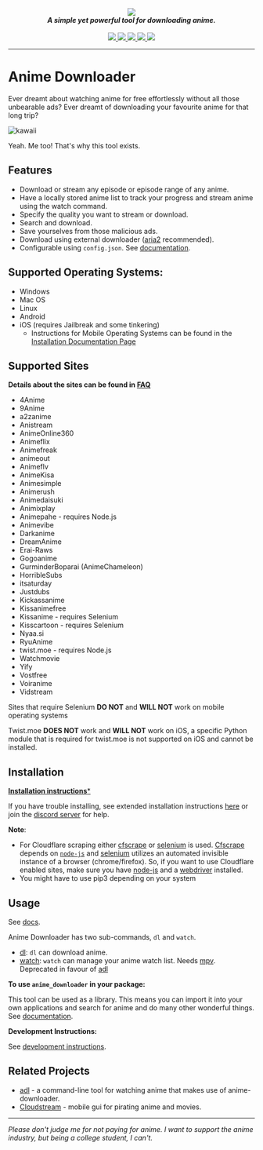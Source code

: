 <div align="center">
<img src="https://i.imgur.com/7De34Nh.png">
<br>
<strong><i>A simple yet powerful tool for downloading anime.</i></strong>
<br>
<br>
<a href="https://travis-ci.com/vn-ki/anime-downloader">
<img src="https://img.shields.io/travis/com/vn-ki/anime-downloader.svg?style=for-the-badge&logo=Travis%20CI">
</a>
<a href="https://codecov.io/gh/vn-ki/anime-downloader">
<img src="https://img.shields.io/codecov/c/github/vn-ki/anime-downloader.svg?logo=codecov&style=for-the-badge">
</a>
<a href="https://pypi.org/project/anime-downloader/">
<img src="https://img.shields.io/pypi/v/anime-downloader.svg?logo=python&style=for-the-badge">
</a>
<a href="https://discord.gg/Qn2nWGm">
<img src="https://img.shields.io/discord/483008720167632929.svg?color=%237289DA&label=Discord&logo=Discord&style=for-the-badge">
</a>
<a href="https://anime-downlader.rtfd.io">
<img src="https://img.shields.io/readthedocs/anime-downlader.svg?logo=read%20the%20docs&style=for-the-badge">
</a>
</div>


---

# Anime Downloader

Ever dreamt about watching anime for free effortlessly without all those unbearable ads? Ever dreamt of downloading your favourite anime for that long trip?

![kawaii](https://thumbs.gfycat.com/IgnorantYoungDowitcher-size_restricted.gif)

Yeah. Me too! That's why this tool exists.

## Features

- Download or stream any episode or episode range of any anime.
- Have a locally stored anime list to track your progress and stream anime using the watch command.
- Specify the quality you want to stream or download.
- Search and download.
- Save yourselves from those malicious ads.
- Download using external downloader ([aria2](https://aria2.github.io/) recommended).
- Configurable using `config.json`. See [documentation](https://anime-downlader.readthedocs.io/en/latest/usage/config.html).

## Supported Operating Systems:
- Windows
- Mac OS
- Linux
- Android
- iOS (requires Jailbreak and some tinkering)
  * Instructions for Mobile Operating Systems can be found in the [Installation Documentation Page](https://anime-downlader.readthedocs.io/en/latest/usage/installation.html)

## Supported Sites
**Details about the sites can be found in [FAQ](https://github.com/vn-ki/anime-downloader/wiki/FAQ)**

- 4Anime
- 9Anime
- a2zanime
- Anistream
- AnimeOnline360
- Animeflix
- Animefreak
- animeout
- Animeflv
- AnimeKisa
- Animesimple
- Animerush
- Animedaisuki
- Animixplay
- Animepahe - requires Node.js
- Animevibe
- Darkanime
- DreamAnime
- Erai-Raws
- Gogoanime
- GurminderBoparai (AnimeChameleon)
- HorribleSubs
- itsaturday
- Justdubs
- Kickassanime
- Kissanimefree
- Kissanime - requires Selenium
- Kisscartoon - requires Selenium
- Nyaa.si
- RyuAnime
- twist.moe - requires Node.js
- Watchmovie
- Yify
- Vostfree
- Voiranime
- Vidstream

Sites that require Selenium **DO NOT** and **WILL NOT** work on mobile operating systems

Twist.moe **DOES NOT** work and **WILL NOT** work on iOS, a specific Python module that is required for twist.moe is not supported on iOS and cannot be installed.

## Installation

[**Installation instructions***](https://anime-downlader.readthedocs.io/en/latest/usage/installation.html)

If you have trouble installing, see extended installation instructions [here](https://anime-downlader.readthedocs.io/en/latest/usage/installation.html) or join the [discord server](https://discord.gg/Qn2nWGm) for help.

**Note**:
- For Cloudflare scraping either [cfscrape](https://github.com/Anorov/cloudflare-scrape) or [selenium](https://www.selenium.dev/) is used. [Cfscrape](https://github.com/Anorov/cloudflare-scrape) depends on [`node-js`](https://nodejs.org/en/) and [selenium](https://www.selenium.dev/) utilizes an automated invisible instance of a browser (chrome/firefox). So, if you want to use Cloudflare enabled sites, make sure you have [node-js](https://nodejs.org/en/) and a [webdriver](https://www.selenium.dev/selenium/docs/api/py/index.html#drivers) installed.
- You might have to use pip3 depending on your system

## Usage

See [docs](https://anime-downlader.readthedocs.io/en/latest/usage/dl.html).

Anime Downloader has two sub-commands, `dl` and `watch`.

- [dl](https://anime-downlader.readthedocs.io/en/latest/usage/dl.html): `dl` can download anime.
- [watch](https://anime-downlader.readthedocs.io/en/latest/usage/watch.html): `watch` can manage your anime watch list. Needs [mpv](https://mpv.io). Deprecated in favour of [adl](https://github.com/RaitaroH/adl)

**To use `anime_downloader` in your package:**

This tool can be used as a library. This means you can import it into your own applications and search for anime and do many other wonderful things.
See [documentation](https://anime-downlader.readthedocs.io/en/latest/usage/api.html).

**Development Instructions:**

See [development instructions](https://anime-downlader.readthedocs.io/en/latest/advanced/custom_site.html).

## Related Projects

- [adl](https://github.com/RaitaroH/adl) - a command-line tool for watching anime that makes use of anime-downloader.
- [Cloudstream](https://github.com/LagradOst/CloudStream-2) - mobile gui for pirating anime and movies.

---

*Please don't judge me for not paying for anime. I want to support the anime industry, but being a college student, I can't.*

